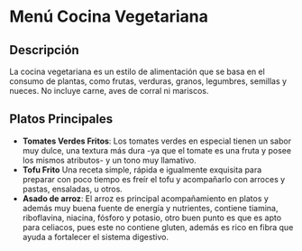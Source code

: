 # Menú Cocina Vegetariana

## Descripción
La cocina vegetariana es un estilo de alimentación que se basa en el consumo de plantas, como frutas, verduras, granos, legumbres, semillas y nueces. No incluye carne, aves de corral ni mariscos. 

## Platos Principales
- **Tomates Verdes Fritos**: Los tomates verdes en especial tienen un sabor muy dulce, una textura más dura -ya que el tomate es una fruta y posee los mismos atributos- y un tono muy llamativo.
- **Tofu Frito** Una receta simple, rápida e igualmente exquisita para preparar con poco tiempo es freír el tofu y acompañarlo con arroces y pastas, ensaladas, u otros.
- **Asado de arroz**: El arroz es principal acompañamiento en platos y además muy buena fuente de energía y nutrientes, contiene tiamina, riboflavina, niacina, fósforo y potasio, otro buen punto es que es apto para celiacos, pues este no contiene gluten, además es rico en fibra que ayuda a fortalecer el sistema digestivo.
